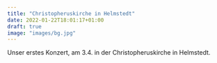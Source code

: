 ```yaml
---
title: "Christopheruskirche in Helmstedt"
date: 2022-01-22T18:01:17+01:00
draft: true
image: "images/bg.jpg"
---
```


Unser erstes Konzert, am 3.4. in der Christopheruskirche in Helmstedt.
